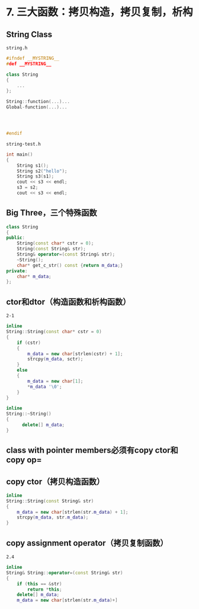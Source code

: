 # 7. 三大函数：拷贝构造，拷贝复制，析构

## String Class

`string.h`

```cpp
#ifndef __MYSTRING__
#def __MYSTRING__

class String
{
    ...
};

String::function(...)...
Global-function(...)...




#endif
```

`string-test.h`

```c++
int main()
{
    String s1();
    String s2("hello");
    String s3(s1);
    cout << s3 << endl;
    s3 = s2;
    cout << s3 << endl;
```

## Big Three，三个特殊函数

```cpp
class String
{
public:
    String(const char* cstr = 0);
    String(const String& str);
    String& operator=(const String& str);
    ~String();
    char* get_c_str() const {return m_data;}
private:
    char* m_data;
};
```

## ctor和dtor（构造函数和析构函数）

`2-1`

```cpp
inline
String::String(const char* cstr = 0)
{
    if (cstr)
    {
        m_data = new char[strlen(cstr) + 1];
        strcpy(m_data, sctr);
    }
    else
    {
        m_data = new char[1];
        *m_data '\0';
    }
}

inline
String::~String()
{
      delete[] m_data;
}
```

## class with pointer members必须有copy ctor和copy op=

 ## copy ctor（拷贝构造函数）

```cpp
inline
String::String(const String& str)
{
    m_data = new char[strlen(str.m_data) + 1];
    strcpy(m_data, str.m_data); 
}
```

## copy assignment operator（拷贝复制函数）

`2.4`

```cpp
inline
String& String::operator=(const String& str)
{
    if (this == &str)
        return *this;
    delete[] m_data;
    m_data = new char[strlen(str.m_data)+]
```



 